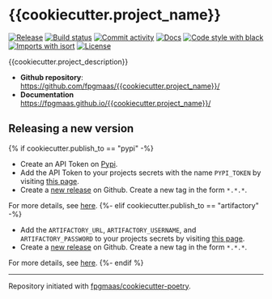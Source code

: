 # {{cookiecutter.project_name}}

[![Release](https://img.shields.io/github/v/release/fpgmaas/{{cookiecutter.project_name}})](https://img.shields.io/github/v/release/fpgmaas/{{cookiecutter.project_name}})
[![Build status](https://img.shields.io/github/workflow/status/fpgmaas/{{cookiecutter.project_name}}/merge-to-main)](https://img.shields.io/github/workflow/status/fpgmaas/{{cookiecutter.project_name}}/merge-to-main)
[![Commit activity](https://img.shields.io/github/commit-activity/m/fpgmaas/{{cookiecutter.project_name}})](https://img.shields.io/github/commit-activity/m/fpgmaas/{{cookiecutter.project_name}})
[![Docs](https://img.shields.io/badge/docs-gh--pages-blue)](https://fpgmaas.github.io/{{cookiecutter.project_name}}/)
[![Code style with black](https://img.shields.io/badge/code%20style-black-000000.svg)](https://github.com/psf/black)
[![Imports with isort](https://img.shields.io/badge/%20imports-isort-%231674b1)](https://pycqa.github.io/isort/)
[![License](https://img.shields.io/github/license/fpgmaas/{{cookiecutter.project_name}})](https://img.shields.io/github/license/fpgmaas/{{cookiecutter.project_name}})

{{cookiecutter.project_description}}

- **Github repository**: <https://github.com/fpgmaas/{{cookiecutter.project_name}}/>
- **Documentation** <https://fpgmaas.github.io/{{cookiecutter.project_name}}/>

## Releasing a new version

{% if cookiecutter.publish_to == "pypi" -%}
- Create an API Token on [Pypi](https://pypi.org/).
- Add the API Token to your projects secrets with the name `PYPI_TOKEN` by visiting 
[this page](https://github.com/{{cookiecutter.author_github_handle}}/{{cookiecutter.project_name}}/settings/secrets/actions/new).
- Create a [new release](https://github.com/{{cookiecutter.author_github_handle}}/{{cookiecutter.project_name}}/releases/new) on Github. 
Create a new tag in the form ``*.*.*``.

For more details, see [here](https://fpgmaas.github.io/cookiecutter-poetry/releasing.html).
{%- elif cookiecutter.publish_to == "artifactory" -%}
- Add the `ARTIFACTORY_URL`, `ARTIFACTORY_USERNAME`, and `ARTIFACTORY_PASSWORD` to your projects secrets by visiting [this page](https://github.com/{{cookiecutter.author_github_handle}}/{{cookiecutter.project_name}}/settings/secrets/actions/new).
- Create a [new release](https://github.com/{{cookiecutter.author_github_handle}}/{{cookiecutter.project_name}}/releases/new) on Github. Create a new tag in the form ``*.*.*``.

For more details, see [here](https://fpgmaas.github.io/cookiecutter-poetry/releasing.html).
{%- endif %}

---

Repository initiated with [fpgmaas/cookiecutter-poetry](https://github.com/fpgmaas/cookiecutter-poetry).